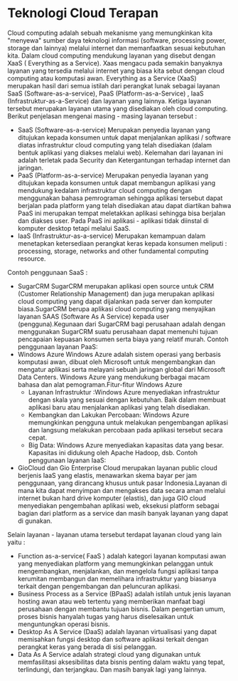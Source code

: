# Teknologi Cloud Terapan 

Cloud computing adalah sebuah mekanisme yang memungkinkan kita "menyewa" sumber daya teknologi informasi (software, processing power, storage dan lainnya) melalui internet dan memanfaatkan sesuai kebutuhan kita.  Dalam cloud computing mendukung layanan yang disebut dengan XaaS ( Everything as a Service). Xaas mengacu pada semakin banyaknya layanan yang tersedia melalui internet yang biasa kita sebut dengan cloud computing atau komputasi awan. 
Everything as a Service (XaaS) merupakan hasil dari semua istilah dari perangkat lunak sebagai layanan SaaS (Software-as-a-service), PaaS (Platform-as-a-Service) , IaaS (Infrastruktur-as-a-Service) dan layanan yang lainnya. 
Ketiga layanan tersebut merupakan layanan utama yang disediakan oleh cloud computing. Berikut penjelasan mengenai masing - masing layanan tersebut :
* SaaS (Software-as-a-service)
    Merupakan penyedia layanan yang ditujukan kepada konsumen untuk dapat menjalankan aplikasi / software diatas infrastruktur cloud computing yang telah disediakan (dalam bentuk aplikasi yang diakses melalui web). Kelemahan dari layanan ini adalah terletak pada Security dan Ketergantungan terhadap internet dan jaringan. 
* PaaS (Platform-as-a-service)
    Merupakan penyedia layanan yang ditujukan kepada konsumen untuk dapat membangun aplikasi yang mendukung kedalam infrastruktur cloud computing dengan menggunakan bahasa pemrograman sehingga aplikasi tersebut dapat berjalan pada platform yang telah disediakan atau dapat diartikan bahwa PaaS ini merupakan tempat meletakkan aplikasi sehingga bisa berjalan dan diakses user. Pada PaaS ini aplikasi - aplikasi tidak diinstal di komputer desktop tetapi melalui SaaS. 
* IaaS (Infrastruktur-as-a-service)
    Merupakan kemampuan dalam menetapkan ketersediaan perangkat keras kepada konsumen meliputi : processing, storage, networks and other fundamental computing resource. 

Contoh penggunaan SaaS :
* SugarCRM 
    SugarCRM merupakan aplikasi open source untuk CRM (Customer Relationship Management) dan juga merupakan aplikasi cloud computing yang dapat dijalankan pada server dan komputer biasa.SugarCRM berupa aplikasi cloud computing yang menyajikan layanan SAAS (Software As A Service) kepada user (pengguna).Kegunaan dari SugarCRM bagi perusahaan adalah dengan menggunakan SugarCRM suatu perusahaan dapat memenuhi tujuan pencapaian kepuasan konsumen serta biaya yang relatif murah. 
Contoh penggunaan layanan PaaS:
* Windows Azure 
    Windows Azure adalah sistem operasi yang berbasis komputasi awan, dibuat oleh Microsoft untuk mengembangkan dan mengatur aplikasi serta melayani sebuah jaringan global dari Microsoft Data Centers. Windows Azure yang mendukung berbagai macam bahasa dan alat pemograman.Fitur-fitur Windows Azure
    - Layanan Infrastruktur :Windows Azure menyediakan infrastruktur dengan skala yang sesuai dengan kebutuhan. Baik dalam membuat aplikasi baru atau menjalankan aplikasi yang telah disediakan.
    - Kembangkan dan Lakukan Percobaan: Windows Azure memungkinkan pengguna untuk melakukan pengembangan aplikasi dan langsung melakukan percobaan pada aplikasi tersebut secara cepat.
    - Big Data: Windows Azure menyediakan kapasitas data yang besar. Kapasitas ini didukung oleh Apache Hadoop, dsb.
Contoh penggunaan layanan IaaS:
* GioCloud dan Gio Enterprise Cloud
  merupakan layanan public cloud berjenis IaaS yang elastis, menawarkan skema bayar per jam penggunaan, yang dirancang khusus untuk pasar Indonesia.Layanan di mana kita dapat menyimpan dan mengakses data secara aman melalui internet bukan hard drive komputer (elastis), dan juga GIO cloud menyediakan pengembahan aplikasi web, eksekusi platform sebagai bagian dari platform as a service dan masih banyak layanan yang dapat di gunakan.

Selain layanan - layanan utama tersebut terdapat layanan cloud yang lain yaitu :
-  Function as-a-service( FaaS )
     adalah kategori layanan komputasi awan yang menyediakan platform yang memungkinkan pelanggan untuk mengembangkan, menjalankan, dan mengelola fungsi aplikasi tanpa kerumitan membangun dan memelihara infrastruktur yang biasanya terkait dengan pengembangan dan peluncuran aplikasi.
- Business Process as a Service (BPaaS) 
    adalah istilah untuk jenis layanan hosting awan atau web tertentu yang memberikan manfaat bagi perusahaan dengan membantu tujuan bisnis. Dalam pengertian umum, proses bisnis hanyalah tugas yang harus diselesaikan untuk menguntungkan operasi bisnis.
- Desktop As A Service (DaaS) 
    adalah layanan virtualisasi yang dapat memisahkan fungsi desktop dan software aplikasi terkait dengan perangkat keras yang berada di sisi pelanggan.
- Data As A Service 
     adalah strategi cloud yang digunakan untuk memfasilitasi aksesibilitas data bisnis penting dalam waktu yang tepat, terlindungi, dan terjangkau. 
Dan masih banyak lagi yang lainnya. 